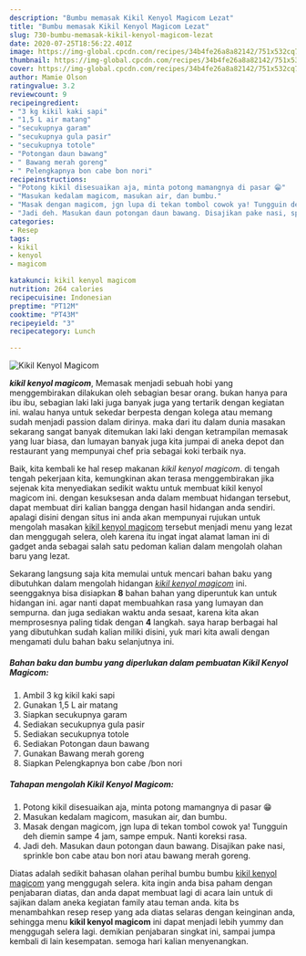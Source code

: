 ```yaml
---
description: "Bumbu memasak Kikil Kenyol Magicom Lezat"
title: "Bumbu memasak Kikil Kenyol Magicom Lezat"
slug: 730-bumbu-memasak-kikil-kenyol-magicom-lezat
date: 2020-07-25T18:56:22.401Z
image: https://img-global.cpcdn.com/recipes/34b4fe26a8a82142/751x532cq70/kikil-kenyol-magicom-foto-resep-utama.jpg
thumbnail: https://img-global.cpcdn.com/recipes/34b4fe26a8a82142/751x532cq70/kikil-kenyol-magicom-foto-resep-utama.jpg
cover: https://img-global.cpcdn.com/recipes/34b4fe26a8a82142/751x532cq70/kikil-kenyol-magicom-foto-resep-utama.jpg
author: Mamie Olson
ratingvalue: 3.2
reviewcount: 9
recipeingredient:
- "3 kg kikil kaki sapi"
- "1,5 L air matang"
- "secukupnya garam"
- "secukupnya gula pasir"
- "secukupnya totole"
- "Potongan daun bawang"
- " Bawang merah goreng"
- " Pelengkapnya bon cabe bon nori"
recipeinstructions:
- "Potong kikil disesuaikan aja, minta potong mamangnya di pasar 😁"
- "Masukan kedalam magicom, masukan air, dan bumbu."
- "Masak dengan magicom, jgn lupa di tekan tombol cowok ya! Tungguin deh diemin sampe 4 jam, sampe empuk. Nanti koreksi rasa."
- "Jadi deh. Masukan daun potongan daun bawang. Disajikan pake nasi, sprinkle bon cabe atau bon nori atau bawang merah goreng."
categories:
- Resep
tags:
- kikil
- kenyol
- magicom

katakunci: kikil kenyol magicom 
nutrition: 264 calories
recipecuisine: Indonesian
preptime: "PT12M"
cooktime: "PT43M"
recipeyield: "3"
recipecategory: Lunch

---
```



![Kikil Kenyol Magicom](https://img-global.cpcdn.com/recipes/34b4fe26a8a82142/751x532cq70/kikil-kenyol-magicom-foto-resep-utama.jpg)

<b><i>kikil kenyol magicom</i></b>, Memasak menjadi sebuah hobi yang menggembirakan dilakukan oleh sebagian besar orang. bukan hanya para ibu ibu, sebagian laki laki juga banyak juga yang tertarik dengan kegiatan ini. walau hanya untuk sekedar berpesta dengan kolega atau memang sudah menjadi passion dalam dirinya. maka dari itu dalam dunia masakan sekarang sangat banyak ditemukan laki laki dengan ketrampilan memasak yang luar biasa, dan lumayan banyak juga kita jumpai di aneka depot dan restaurant yang mempunyai chef pria sebagai koki terbaik nya.

Baik, kita kembali ke hal resep makanan <i>kikil kenyol magicom</i>. di tengah tengah pekerjaan kita, kemungkinan akan terasa menggembirakan jika sejenak kita menyediakan sedikit waktu untuk membuat kikil kenyol magicom ini. dengan kesuksesan anda dalam membuat hidangan tersebut, dapat membuat diri kalian bangga dengan hasil hidangan anda sendiri. apalagi disini dengan situs ini anda akan mempunyai rujukan untuk mengolah masakan <u>kikil kenyol magicom</u> tersebut menjadi menu yang lezat dan menggugah selera, oleh karena itu ingat ingat alamat laman ini di gadget anda sebagai salah satu pedoman kalian dalam mengolah olahan baru yang lezat.




Sekarang langsung saja kita memulai untuk mencari bahan baku yang dibutuhkan dalam mengolah hidangan <u><i>kikil kenyol magicom</i></u> ini. seenggaknya bisa disiapkan <b>8</b> bahan bahan yang diperuntuk kan untuk hidangan ini. agar nanti dapat membuahkan rasa yang lumayan dan sempurna. dan juga sediakan waktu anda sesaat, karena kita akan memprosesnya paling tidak dengan <b>4</b> langkah. saya harap berbagai hal yang dibutuhkan sudah kalian miliki disini, yuk mari kita awali dengan mengamati dulu bahan baku selanjutnya ini.

<!--inarticleads1-->

##### Bahan baku dan bumbu yang diperlukan dalam pembuatan Kikil Kenyol Magicom:

1. Ambil 3 kg kikil kaki sapi
1. Gunakan 1,5 L air matang
1. Siapkan secukupnya garam
1. Sediakan secukupnya gula pasir
1. Sediakan secukupnya totole
1. Sediakan Potongan daun bawang
1. Gunakan  Bawang merah goreng
1. Siapkan  Pelengkapnya bon cabe /bon nori




<!--inarticleads2-->

##### Tahapan mengolah Kikil Kenyol Magicom:

1. Potong kikil disesuaikan aja, minta potong mamangnya di pasar 😁
1. Masukan kedalam magicom, masukan air, dan bumbu.
1. Masak dengan magicom, jgn lupa di tekan tombol cowok ya! Tungguin deh diemin sampe 4 jam, sampe empuk. Nanti koreksi rasa.
1. Jadi deh. Masukan daun potongan daun bawang. Disajikan pake nasi, sprinkle bon cabe atau bon nori atau bawang merah goreng.




Diatas adalah sedikit bahasan olahan perihal bumbu bumbu <u>kikil kenyol magicom</u> yang menggugah selera. kita ingin anda bisa paham dengan penjabaran diatas, dan anda dapat membuat lagi di acara lain untuk di sajikan dalam aneka kegiatan family atau teman anda. kita bs menambahkan resep resep yang ada diatas selaras dengan keinginan anda, sehingga menu <b>kikil kenyol magicom</b> ini dapat menjadi lebih yummy dan menggugah selera lagi. demikian penjabaran singkat ini, sampai jumpa kembali di lain kesempatan. semoga hari kalian menyenangkan.
